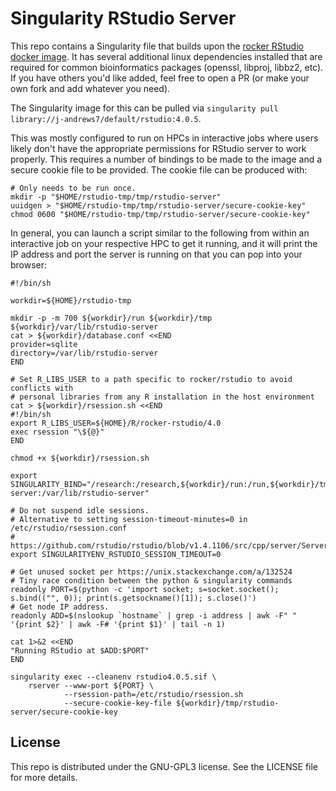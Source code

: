 # Singularity RStudio Server

This repo contains a Singularity file that builds upon the [rocker RStudio docker image](https://hub.docker.com/r/rocker/rstudio). It has several additional linux dependencies installed that are required for common bioinformatics packages (openssl, libproj, libbz2, etc). If you have others you'd like added, feel free to open a PR (or make your own fork and add whatever you need).

The Singularity image for this can be pulled via `singularity pull library://j-andrews7/default/rstudio:4.0.5`.

This was mostly configured to run on HPCs in interactive jobs where users likely don't have the appropriate permissions for RStudio server to work properly. This requires a number of bindings to be made to the image and a secure cookie file to be provided. The cookie file can be produced with:

```
# Only needs to be run once.
mkdir -p "$HOME/rstudio-tmp/tmp/rstudio-server"
uuidgen > "$HOME/rstudio-tmp/tmp/rstudio-server/secure-cookie-key"
chmod 0600 "$HOME/rstudio-tmp/tmp/rstudio-server/secure-cookie-key"
```

In general, you can launch a script similar to the following from within an interactive job on your respective HPC to get it running, and it will print the IP address and port the server is running on that you can pop into your browser:

```
#!/bin/sh

workdir=${HOME}/rstudio-tmp

mkdir -p -m 700 ${workdir}/run ${workdir}/tmp ${workdir}/var/lib/rstudio-server 
cat > ${workdir}/database.conf <<END
provider=sqlite
directory=/var/lib/rstudio-server
END

# Set R_LIBS_USER to a path specific to rocker/rstudio to avoid conflicts with
# personal libraries from any R installation in the host environment
cat > ${workdir}/rsession.sh <<END
#!/bin/sh
export R_LIBS_USER=${HOME}/R/rocker-rstudio/4.0
exec rsession "\${@}"
END

chmod +x ${workdir}/rsession.sh

export SINGULARITY_BIND="/research:/research,${workdir}/run:/run,${workdir}/tmp:/tmp,${workdir}/database.conf:/etc/rstudio/database.conf,${workdir}/rsession.sh:/etc/rstudio/rsession.sh,${workdir}/var/lib/rstudio-server:/var/lib/rstudio-server"

# Do not suspend idle sessions.
# Alternative to setting session-timeout-minutes=0 in /etc/rstudio/rsession.conf
# https://github.com/rstudio/rstudio/blob/v1.4.1106/src/cpp/server/ServerSessionManager.cpp#L126
export SINGULARITYENV_RSTUDIO_SESSION_TIMEOUT=0

# Get unused socket per https://unix.stackexchange.com/a/132524
# Tiny race condition between the python & singularity commands
readonly PORT=$(python -c 'import socket; s=socket.socket(); s.bind(("", 0)); print(s.getsockname()[1]); s.close()')
# Get node IP address.
readonly ADD=$(nslookup `hostname` | grep -i address | awk -F" " '{print $2}' | awk -F# '{print $1}' | tail -n 1)

cat 1>&2 <<END
"Running RStudio at $ADD:$PORT"
END

singularity exec --cleanenv rstudio4.0.5.sif \
    rserver --www-port ${PORT} \
            --rsession-path=/etc/rstudio/rsession.sh
            --secure-cookie-key-file ${workdir}/tmp/rstudio-server/secure-cookie-key
```

## License

This repo is distributed under the GNU-GPL3 license. See the LICENSE file for more details.
